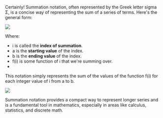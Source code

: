 Certainly! Summation notation, often represented by the Greek letter sigma Σ, is a concise way of representing the sum of a series of terms. Here's the general form:

![](VOUxcH9.png)

Where:

- i is called the **index of summation**.
- a is the **starting value** of the index.
- b is the **ending value** of the index.
- f(i) is some function of  i that we're summing over.
- 
This notation simply represents the sum of the values of the function f(i) for each integer value of i from a to b.

![](GeRf9ft.png)

Summation notation provides a compact way to represent longer series and is a fundamental tool in mathematics, especially in areas like calculus, statistics, and discrete math.